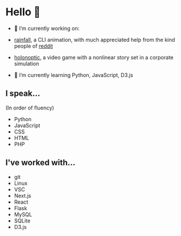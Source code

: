 # Hello 👋

- 🔭 I’m currently working on:
-  [rainfall](/alpin111/rainfall), a CLI animation, with much appreciated help from the kind people of [reddit](https://old.reddit.com/r/unixporn/comments/v0vadk/oc_rain_animation_for_cli_that_changes_intensity/)
-  [holonoptic](https://glazial.itch.io/holonoptic), a video game with a nonlinear story set in a corporate simulation


- 🌱 I’m currently learning Python, JavaScript, D3.js


## I speak...
(In order of fluency)

- Python
- JavaScript
- CSS
- HTML
- PHP

## I've worked with...

- git
- Linux
- VSC
- Next.js
- React
- Flask
- MySQL
- SQLite
- D3.js




<!--
**alpin111/alpin111** is a ✨ _special_ ✨ repository because its `README.md` (this file) appears on your GitHub profile.

Here are some ideas to get you started:

- 🔭 I’m currently working on ...
- 🌱 I’m currently learning ...
- 👯 I’m looking to collaborate on ...
- 🤔 I’m looking for help with ...
- 💬 Ask me about ...
- 📫 How to reach me: ...
- 😄 Pronouns: ...
- ⚡ Fun fact: ...
-->
